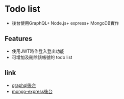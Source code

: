 
# Todo list 
- 後台使用GraphQL+ Node.js+ express+ MongoDB實作
## Features

- 使用JWT時作登入登出功能
- 可增加及刪除該帳號的 todo list

## link
- [graphql後台](http://35.234.0.226:8081/graphql)
- [mongo-express後台](http://104.199.152.138:8082)




